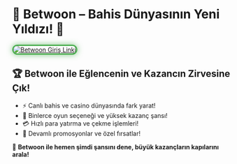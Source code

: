<h1>🎯 Betwoon – Bahis Dünyasının Yeni Yıldızı! 🌟</h1>

<a href="https://cutt.ly/BetwoonLink" title="Betwoon Güncel Giriş">
  <img src="https://i.ibb.co/BtMhhf6/g-venligiris.jpg" alt="Betwoon Giriş Linki" style="max-width: 100%; border: 3px solid #4caf50; border-radius: 14px; box-shadow: 0px 0px 14px rgba(76, 175, 80, 0.7);">
</a>

<h2>🏆 Betwoon ile Eğlencenin ve Kazancın Zirvesine Çık!</h2>
<ul>
  <li>⚡ Canlı bahis ve casino dünyasında fark yarat!</li>
  <li>🎰 Binlerce oyun seçeneği ve yüksek kazanç şansı!</li>
  <li>💳 Hızlı para yatırma ve çekme işlemleri!</li>
  <li>🎁 Devamlı promosyonlar ve özel fırsatlar!</li>
</ul>

<p>🚀 <strong>Betwoon ile hemen şimdi şansını dene, büyük kazançların kapılarını arala!</strong></p>

<meta name="description" content="Betwoon ile güvenli ve keyifli bahis deneyimi seni bekliyor. Güncel giriş linkiyle hemen katıl!">
